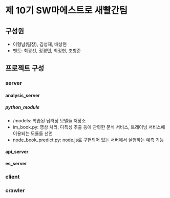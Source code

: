 # 제 10기 SW마에스트로 새빨간팀

## 구성원

- 이형남(팀장), 김성재, 배상현
- 멘토: 최광선, 정경민, 최정현, 조항준

## 프로젝트 구성

### server

#### analysis_server

##### python_module

- /models: 학습된 딥러닝 모델들 저장소
- im_book.py: 영상 처리, 다특성 추출 등에 관련한 분석 서비스, 트레이닝 서비스에 이용되는 모듈들 선언
- node_book_predict.py: node.js로 구현되어 있는 서버에서 실행하는 예측 기능

#### api_server

#### es_server

### client

### crawler